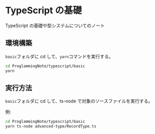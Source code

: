 # TypeScript の基礎

TypeScript の基礎や型システムについてのノート

## 環境構築

`basic`フォルダに cd して、`yarn`コマンドを実行する。

```bash
cd ProglammingNote/typescript/basic
yarn
```

## 実行方法

`basic`フォルダに cd して、ts-node で対象のソースファイルを実行する。

例:

```bash
cd ProglammingNote/typescript/basic
yarn ts-node advanced-type/RecordType.ts
```
